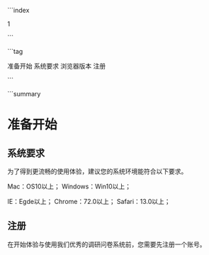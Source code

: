 \```index

1

\```

\```tag

准备开始 系统要求 浏览器版本 注册

\```

\```summary

# 准备开始

## 系统要求

为了得到更流畅的使用体验，建议您的系统环境能符合以下要求。

Mac：OS10以上；
Windows：Win10以上；

IE：Egde以上；
Chrome：72.0以上；
Safari：13.0以上；

## 注册

在开始体验与使用我们优秀的调研问卷系统前，您需要先注册一个账号。

